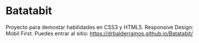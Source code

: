 # Batatabit
Proyecto para demostar habilidades en CSS3 y HTML5.
Responsive Design: Mobil First.
Puedes entrar al sitio: https://drbalderramos.github.io/Batatabit/
